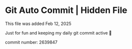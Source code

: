 # Git Auto Commit | Hidden File

This file was added Feb 12, 2025

Just for fun and keeping my daily git commit active 🤪

commit number: 2639847
